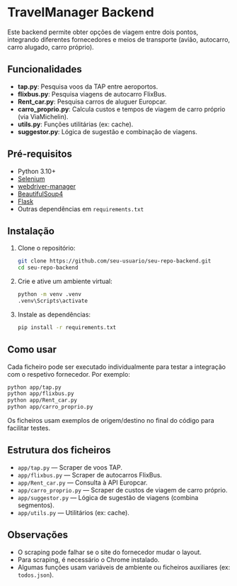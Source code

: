 # TravelManager Backend

Este backend permite obter opções de viagem entre dois pontos, integrando diferentes fornecedores e meios de transporte (avião, autocarro, carro alugado, carro próprio).

## Funcionalidades

- **tap.py**: Pesquisa voos da TAP entre aeroportos.
- **flixbus.py**: Pesquisa viagens de autocarro FlixBus.
- **Rent_car.py**: Pesquisa carros de aluguer Europcar.
- **carro_proprio.py**: Calcula custos e tempos de viagem de carro próprio (via ViaMichelin).
- **utils.py**: Funções utilitárias (ex: cache).
- **suggestor.py**: Lógica de sugestão e combinação de viagens.

## Pré-requisitos

- Python 3.10+
- [Selenium](https://selenium-python.readthedocs.io/)
- [webdriver-manager](https://github.com/SergeyPirogov/webdriver_manager)
- [BeautifulSoup4](https://www.crummy.com/software/BeautifulSoup/)
- [Flask](https://flask.palletsprojects.com/)
- Outras dependências em `requirements.txt`

## Instalação

1. Clone o repositório:
    ```sh
    git clone https://github.com/seu-usuario/seu-repo-backend.git
    cd seu-repo-backend
    ```

2. Crie e ative um ambiente virtual:
    ```sh
    python -m venv .venv
    .venv\Scripts\activate
    ```

3. Instale as dependências:
    ```sh
    pip install -r requirements.txt
    ```

## Como usar

Cada ficheiro pode ser executado individualmente para testar a integração com o respetivo fornecedor. Por exemplo:

```sh
python app/tap.py
python app/flixbus.py
python app/Rent_car.py
python app/carro_proprio.py
```

Os ficheiros usam exemplos de origem/destino no final do código para facilitar testes.

## Estrutura dos ficheiros

- `app/tap.py` — Scraper de voos TAP.
- `app/flixbus.py` — Scraper de autocarros FlixBus.
- `app/Rent_car.py` — Consulta à API Europcar.
- `app/carro_proprio.py` — Scraper de custos de viagem de carro próprio.
- `app/suggestor.py` — Lógica de sugestão de viagens (combina segmentos).
- `app/utils.py` — Utilitários (ex: cache).

## Observações

- O scraping pode falhar se o site do fornecedor mudar o layout.
- Para scraping, é necessário o Chrome instalado.
- Algumas funções usam variáveis de ambiente ou ficheiros auxiliares (ex: `todos.json`).

